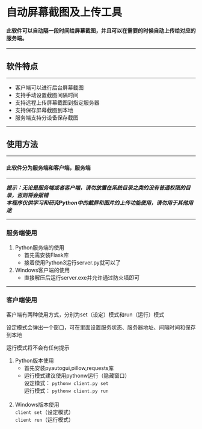 # 自动屏幕截图及上传工具
#### 此软件可以自动隔一段时间给屏幕截图，并且可以在需要的时候自动上传给对应的服务端。
***
## 软件特点
***
* 客户端可以进行后台屏幕截图
* 支持手动设置截图间隔时间
* 支持远程上传屏幕截图到指定服务器
* 支持保存屏幕截图到本地
* 服务端支持分设备保存截图
***
## 使用方法
***
#### 此软件分为服务端和客户端，服务端
***
***提示：无论是服务端或者客户端，请勿放置在系统目录之类的没有普通权限的目录，否则将会报错***<br>
***本程序仅供学习和研究Python中的截屏和图片的上传功能使用，请勿用于其他用途***
***
### 服务端使用
1. Python服务端的使用
    - 首先需安装Flask库
    - 接着使用Python3运行server.py就可以了
2. Windows客户端的使用
    - 直接解压后运行server.exe并允许通过防火墙即可
***
### 客户端使用
客户端有两种使用方式，分别为set（设定）模式和run（运行）模式

设定模式会弹出一个窗口，可在里面设置服务状态、服务器地址、间隔时间和保存到本地

运行模式将不会有任何提示
1. Python版本使用
    - 首先安装pyautogui,pillow,requests库
    - 运行模式建议使用pythonw运行（隐藏窗口）<br>
    设定模式：
    `pythonw client.py set`<br>
    运行模式：
    `pythonw client.py run`
    <br>
2. Windows版本使用
    <br>
    `client set`（设定模式）
    <br>
    `client run`（运行模式）
